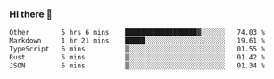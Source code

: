 ### Hi there 👋

<!--
**WShiBin/WShiBin** is a ✨ _special_ ✨ repository because its `README.md` (this file) appears on your GitHub profile.

Here are some ideas to get you started:

- 🔭 I’m currently working on ...
- 🌱 I’m currently learning ...
- 👯 I’m looking to collaborate on ...
- 🤔 I’m looking for help with ...
- 💬 Ask me about ...
- 📫 How to reach me: ...
- 😄 Pronouns: ...
- ⚡ Fun fact: ...
-->

<!--START_SECTION:waka-->

```txt
Other        5 hrs 6 mins    ██████████████████▓░░░░░░   74.03 %
Markdown     1 hr 21 mins    █████░░░░░░░░░░░░░░░░░░░░   19.61 %
TypeScript   6 mins          ▒░░░░░░░░░░░░░░░░░░░░░░░░   01.55 %
Rust         5 mins          ▒░░░░░░░░░░░░░░░░░░░░░░░░   01.42 %
JSON         5 mins          ▒░░░░░░░░░░░░░░░░░░░░░░░░   01.34 %
```

<!--END_SECTION:waka-->
